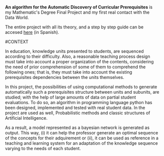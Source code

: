 
**An algorithm for the Automatic Discovery of Curricular Prerequisites** is my Mathematic's Degree Final Project and my first real contact with the Data World.

The entire project with all its theory, and a step by step guide can be accesed [here](FinalDegreeProject.pdf) (in Spanish).

#CONTEXT

In education, knowledge units presented to students, are sequenced according to their
difficulty. Also, a reasonable teaching process design must take into account a proper
organization of the contents, considering the need of prior comprehension of some of
them to comprehend the following ones; that is, they must take into account the existing
prerequisites dependencies between the units themselves.

In this project, the possibilities of using computational methods to generate
automatically such a prerequisites structure between units and subunits, are studied;
with the help of large amounts of data on partial student evaluations. To do so, an algorithm
in programming language python has been designed, implemented and tested
with real student data. In the project are used as well, Probabilistic methods and classic
structures of Artificial Intelligence.

As a result, a model represented as a bayesian network is generated as output. This
way, (i) it can help the professor generate an optimal sequence of the concepts for their
adquirement or (ii), it can be used as reference in a teaching and learning system for an
adaptation of the knowledge sequence varying to the needs of each student.
